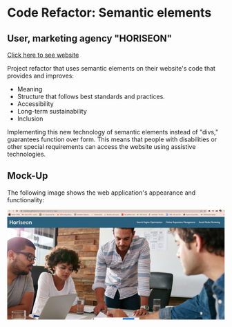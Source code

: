 # Code Refactor: Semantic elements

## User, marketing agency "HORISEON" 

[Click here to see website](https://github.com/mariather/Code-Refactor-Semantic-elements)

Project refactor that uses semantic elements on their website's code that provides and improves:

* Meaning
* Structure that follows best standards and practices.
* Accessibility
* Long-term sustainability
* Inclusion

Implementing this new technology of semantic elements instead of "divs," guarantees function over form. This means that people with disabilities or other special requirements can access the website using assistive technologies. 


## Mock-Up

The following image shows the web application's appearance and functionality:

![The Horiseon webpage includes a navigation bar, a header image, and cards with text and images at the bottom of the page.](./assets/images/live-site-screenshot.png)




